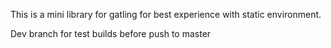This is a mini library for gatling for best experience with static environment.

Dev branch for test builds before push to master
